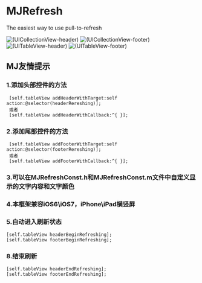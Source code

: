 MJRefresh
=========

The easiest way to use pull-to-refresh

![(UICollectionView-header)](https://github.com/CoderMJLee/MJRefresh/blob/master/MJRefreshScreenshots/UICollectionView-header.gif)
![(UICollectionView-footer)](https://github.com/CoderMJLee/MJRefresh/blob/master/MJRefreshScreenshots/UICollectionView-footer.gif)
![(UITableView-header)](https://github.com/CoderMJLee/MJRefresh/blob/master/MJRefreshScreenshots/UITableView-header.gif)
![(UITableView-footer)](https://github.com/CoderMJLee/MJRefresh/blob/master/MJRefreshScreenshots/UITableView-footer.gif)

MJ友情提示
-----------
### 1.添加头部控件的方法
     [self.tableView addHeaderWithTarget:self action:@selector(headerRereshing)];
     或者
     [self.tableView addHeaderWithCallback:^{ }];
 
### 2.添加尾部控件的方法
     [self.tableView addFooterWithTarget:self action:@selector(footerRereshing)];
     或者
     [self.tableView addFooterWithCallback:^{ }];
 
### 3.可以在MJRefreshConst.h和MJRefreshConst.m文件中自定义显示的文字内容和文字颜色
 
### 4.本框架兼容iOS6\iOS7，iPhone\iPad横竖屏
 
### 5.自动进入刷新状态
    [self.tableView headerBeginRefreshing];
    [self.tableView footerBeginRefreshing];
 
### 8.结束刷新
    [self.tableView headerEndRefreshing];
    [self.tableView footerEndRefreshing];
